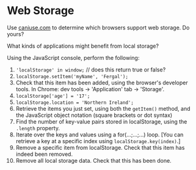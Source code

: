 # Web Storage

Use [caniuse.com]() to determine which browsers support web storage. Do yours?

What kinds of applications might benefit from local storage?

Using the JavaScript console, perform the following:

1. `'localStorage' in window;`	// does this return true or false?
2. `localStorage.setItem('myName', 'Fergal');`
3. Check that this item has been added, using the browser's developer tools. In Chrome: dev tools -> 'Application' tab -> 'Storage'.
4. `localStorage['age'] = '17';`
5. `localStorage.location = 'Northern Ireland';`
6. Retrieve the items you just set, using both the `getItem()` method, and the JavaScript object notation (square brackets or dot syntax)
7. Find the number of key-value pairs stored in localStorage, using the `.length` property.
8. Iterate over the keys and values using a for(...;...;...) loop. [You can retrieve a key at a specific index using `localStorage.key(index)`.]
9. Remove a specific item from localStorage. Check that this item has indeed been removed.
10. Remove all local storage data. Check that this has been done.
